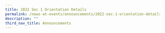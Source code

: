 ```yaml
---
title: 2022 Sec 1 Orientation Details
permalink: /news-at-events/announcements/2022-sec-1-orientation-details
description: ""
third_nav_title: Announcements
---
```

